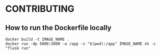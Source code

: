 # CONTRIBUTING

## How to run the Dockerfile locally

```
docker build -t IMAGE_NAME .
docker run -dp 5000:5000 -w /app -v "$(pwd):/app" IMAGE_NAME sh -c "flask run"
```